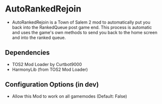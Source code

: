 # AutoRankedRejoin

- AutoRankedRejoin is a Town of Salem 2 mod to automatically put you back into the RankedQueue post game end. This process is automatic and uses the game's own methods to send you back to the home screen and into the ranked queue.

## Dependencies
- TOS2 Mod Loader by Curtbot9000
- HarmonyLib (from TOS2 Mod Loader)

## Configuration Options (in dev)
- Allow this Mod to work on all gamemodes (Default: False)
